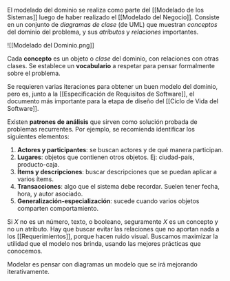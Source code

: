 El modelado del dominio se realiza como parte del [[Modelado de los Sistemas]] luego de haber realizado el [[Modelado del Negocio]]. Consiste en un conjunto de *diagramas de clase* (de UML) que muestran *conceptos* del dominio del problema, y sus *atributos* y *relaciones* importantes.

![[Modelado del Dominio.png]]

Cada **concepto** es un objeto o *clase* del dominio, con relaciones con otras clases. Se establece un **vocabulario** a respetar para pensar formalmente sobre el problema.

Se requieren varias iteraciones para obtener un buen modelo del dominio, pero es, junto a la [[Especificación de Requisitos de Software]], el documento más importante para la etapa de diseño del [[Ciclo de Vida del Software]].

Existen **patrones de análisis** que sirven como solución probada de problemas recurrentes. Por ejemplo, se recomienda identificar los siguientes elementos:

1. **Actores y participantes**: se buscan actores y de qué manera participan.
2. **Lugares**: objetos que contienen otros objetos. Ej: ciudad-país, producto-caja.
3. **Ítems y descripciones**: buscar descripciones que se puedan aplicar a varios ítems.
4. **Transacciones**: algo que el sistema debe recordar. Suelen tener fecha, hora, y autor asociado.
5. **Generalización-especialización**: sucede cuando varios objetos comparten comportamiento.

Si $X$ no es un número, texto, o booleano, seguramente $X$ es un concepto y no un atributo. Hay que buscar evitar las relaciones que no aportan nada a los [[Requerimientos]], porque hacen ruido visual. Buscamos maximizar la utilidad que el modelo nos brinda, usando las mejores prácticas que conocemos.

Modelar es pensar con diagramas un modelo que se irá mejorando iterativamente.
